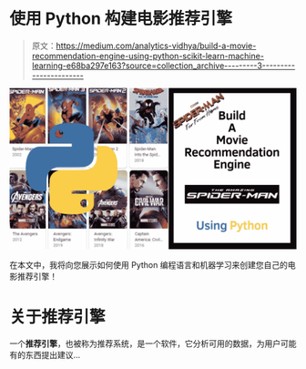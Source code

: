 # 使用 Python 构建电影推荐引擎

> 原文：<https://medium.com/analytics-vidhya/build-a-movie-recommendation-engine-using-python-scikit-learn-machine-learning-e68ba297e163?source=collection_archive---------3----------------------->

![](img/15031a25feb448ccbfdd1a1d6bd33329.png)

在本文中，我将向您展示如何使用 Python 编程语言和机器学习来创建您自己的电影推荐引擎！

# 关于推荐引擎

一个**推荐引擎**，也被称为推荐系统，是一个软件，它分析可用的数据，为用户可能有的东西提出建议…